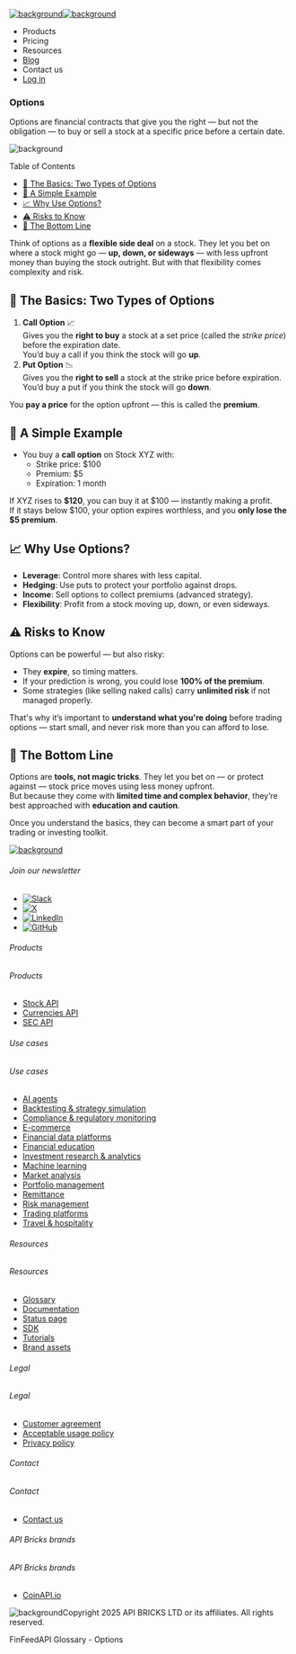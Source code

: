 [![background](/_next/image?url=https%3A%2F%2Fcdn.sanity.io%2Fimages%2Fxpx4czto%2Fproduction%2Fc9a795fc7fb3558997d636211a44e71eb59288f0-773x184.png&w=1920&q=75)![background](https://cdn.sanity.io/images/xpx4czto/production/875913d8710b3054c19fad19673dc5592614265e-773x184.svg)](/)

* Products
* Pricing
* Resources
* [Blog](/blog)
* Contact us
* [Log in](https://console.finfeedapi.com/?link=/apikeys/create)

### Options

Options are financial contracts that give you the right — but not the obligation — to buy or sell a stock at a specific price before a certain date.

![background](https://cdn.sanity.io/images/xpx4czto/production/999c709b2777af013884c6e2623e9aa699585a06-429x429.svg)

Table of Contents

* [🧠 The Basics: Two Types of Options](#link-95465525639e)
* [🧪 A Simple Example](#link-c947d3a915b5)
* [📈 Why Use Options?](#link-94a26b4cfbcd)
* [⚠️ Risks to Know](#link-cf02da65e0b8)
* [🧠 The Bottom Line](#link-b7eb2f41ae79)

Think of options as a **flexible side deal** on a stock. They let you bet on where a stock might go — **up, down, or sideways** — with less upfront money than buying the stock outright. But with that flexibility comes complexity and risk.

🧠 The Basics: Two Types of Options
----------------------------------

1. **Call Option** 📈  
   Gives you the **right to buy** a stock at a set price (called the *strike price*) before the expiration date.  
   You’d buy a call if you think the stock will go **up**.
2. **Put Option** 📉  
   Gives you the **right to sell** a stock at the strike price before expiration.  
   You’d buy a put if you think the stock will go **down**.

You **pay a price** for the option upfront — this is called the **premium**.

🧪 A Simple Example
------------------

* You buy a **call option** on Stock XYZ with:
  + Strike price: $100
  + Premium: $5
  + Expiration: 1 month

If XYZ rises to **$120**, you can buy it at $100 — instantly making a profit.  
If it stays below $100, your option expires worthless, and you **only lose the $5 premium**.

📈 Why Use Options?
------------------

* **Leverage**: Control more shares with less capital.
* **Hedging**: Use puts to protect your portfolio against drops.
* **Income**: Sell options to collect premiums (advanced strategy).
* **Flexibility**: Profit from a stock moving up, down, or even sideways.

⚠️ Risks to Know
----------------

Options can be powerful — but also risky:

* They **expire**, so timing matters.
* If your prediction is wrong, you could lose **100% of the premium**.
* Some strategies (like selling naked calls) carry **unlimited risk** if not managed properly.

That's why it’s important to **understand what you're doing** before trading options — start small, and never risk more than you can afford to lose.

🧠 The Bottom Line
-----------------

Options are **tools, not magic tricks**. They let you bet on — or protect against — stock price moves using less money upfront.  
But because they come with **limited time and complex behavior**, they’re best approached with **education and caution**.

Once you understand the basics, they can become a smart part of your trading or investing toolkit.

[![background](https://cdn.sanity.io/images/xpx4czto/production/8a2788aebc71f7f5dce82eb1b7a5e5cec9a64838-773x184.svg)](/)

###### Join our newsletter

* [![Slack](https://cdn.sanity.io/images/xpx4czto/production/26371f7c1474b3ce9e67c32e006a140ddd704b95-512x512.svg)](https://finfeedapi.slack.com/x-p8539721774929-8529109118914-8531038476964/messages/C08FVM7P68H)
* [![X](/_next/image?url=https%3A%2F%2Fcdn.sanity.io%2Fimages%2Fxpx4czto%2Fproduction%2F0aa41878d0ceb77292d9f847b2f4e21d688460c1-2400x2453.png&w=64&q=75)](https://x.com/FinFeedAPI "Follow FinFeedAPI on X")
* [![LinkedIn](/_next/image?url=https%3A%2F%2Fcdn.sanity.io%2Fimages%2Fxpx4czto%2Fproduction%2Fb9ce6f119974543779bbcad7563e234be8edd900-840x779.png&w=64&q=75)](https://www.linkedin.com/company/finfeedapi/?viewAsMember=true "Join FinFeedAPI on LinkedIn")
* [![GitHub](https://cdn.sanity.io/images/xpx4czto/production/f202b6faccfd5cc46299b976c2635fee60b55aa0-98x96.svg)](https://github.com/api-bricks/api-bricks-sdk/tree/master/finfeedapi)

###### Products

###### Products

* [Stock API](/products/stock-api)
* [Currencies API](/products/currencies-api)
* [SEC API](/products/sec-api)

###### Use cases

###### Use cases

* [AI agents](/use-case/ai-agents)
* [Backtesting & strategy simulation](/use-case/backtesting-strategy-simulation)
* [Compliance & regulatory monitoring](/use-case/compliance-regulatory-monitoring)
* [E-commerce](/use-case/e-commerce)
* [Financial data platforms](/use-case/financial-data-platforms)
* [Financial education](/use-case/education-platforms)
* [Investment research & analytics](/use-case/investment-research-analytics)
* [Machine learning](/use-case/machine-learning)
* [Market analysis](/use-case/market-analysis)
* [Portfolio management](/use-case/portfolio-management)
* [Remittance](/use-case/remittance)
* [Risk management](/use-case/risk-management)
* [Trading platforms](/use-case/trading-platforms)
* [Travel & hospitality](/use-case/travel-hospitality)

###### Resources

###### Resources

* [Glossary](/learn/glossary)
* [Documentation](https://docs.finfeedapi.com/)
* [Status page](https://status.finfeedapi.com/)
* [SDK](https://github.com/api-bricks/api-bricks-sdk/tree/master/finfeedapi)
* [Tutorials](https://github.com/api-bricks/api-bricks-sdk/tree/master/finfeedapi/sec-api-rest/tutorials)
* [Brand assets](https://brandfetch.com/finfeedapi.com)

###### Legal

###### Legal

* [Customer agreement](/legal#link-479af90ac5b8)
* [Acceptable usage policy](/legal#link-469068dc1416)
* [Privacy policy](/legal#link-192d9f962f94)

###### Contact

###### Contact

* [Contact us](/contact-us)

###### API Bricks brands

###### API Bricks brands

* [CoinAPI.io](https://www.coinapi.io/?utm_source=finfeedapi&utm_medium=referral&utm_campaign=finfeedapi_footer)

![background](https://cdn.sanity.io/images/xpx4czto/production/33a64ee50c88a79ba86cc35ba36e9eb13987bbe7-152x184.svg)Copyright 2025 API BRICKS LTD or its affiliates. All rights reserved.

FinFeedAPI Glossary - Options